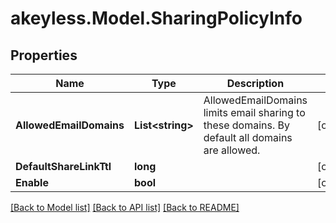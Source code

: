 # akeyless.Model.SharingPolicyInfo

## Properties

Name | Type | Description | Notes
------------ | ------------- | ------------- | -------------
**AllowedEmailDomains** | **List&lt;string&gt;** | AllowedEmailDomains limits email sharing to these domains. By default all domains are allowed. | [optional] 
**DefaultShareLinkTtl** | **long** |  | [optional] 
**Enable** | **bool** |  | [optional] 

[[Back to Model list]](../README.md#documentation-for-models) [[Back to API list]](../README.md#documentation-for-api-endpoints) [[Back to README]](../README.md)

